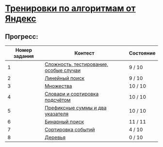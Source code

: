 # [Тренировки по алгоритмам от Яндекс](https://yandex.ru/yaintern/algorithm-training)

## Прогресс:

| Номер задания | Контест | Состояние |
|---|---|---|
|1|[Сложность, тестирование, особые случаи](https://contest.yandex.ru/contest/27393/enter/)|9 / 10|
|2|[Линейный поиск](https://contest.yandex.ru/contest/27472/enter/)|9 / 10|
|3|[Множества](https://contest.yandex.ru/contest/27663/enter/)|10 / 10|
|4|[Словари и сортировка подсчётом](https://contest.yandex.ru/contest/27665/enter/)|10 / 10|
|5|[Префиксные суммы и два указателя](https://contest.yandex.ru/contest/27794/enter/)|10 / 10|
|6|[Бинарный поиск](https://contest.yandex.ru/contest/27844/enter/)|11 / 11|
|7|[Сортировка событий](https://contest.yandex.ru/contest/27883/enter/)|4 / 10|
|8|[Деревья](https://contest.yandex.ru/contest/28069/enter/)|0 / 10|
